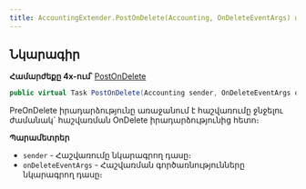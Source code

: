 ```yaml
---
title: AccountingExtender.PostOnDelete(Accounting, OnDeleteEventArgs) մեթոդ
---
```


## Նկարագիր

**Համարժեքը 4x-ում՝** [PostOnDelete](https://armsoft.github.io/as4x-docs/HTM/ProgrGuide/ScriptProcs/AccountingExtenderEvents/PostOnDelete.html)

```c#
public virtual Task PostOnDelete(Accounting sender, OnDeleteEventArgs onDeleteEventArgs);
```

PreOnDelete իրադարձությունը առաջանում է հաշվառումը ջնջելու ժամանակ` հաշվառման OnDelete իրադարձությունից հետո։ 

**Պարամետրեր**
* `sender` - Հաշվառումը նկարագրող դասը։
* `onDeleteEventArgs` - Հաշվառման գործառնությունները նկարագրող դասը։
